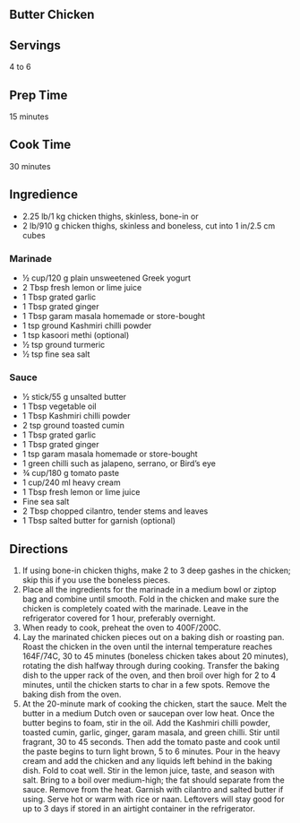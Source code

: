 ## Butter Chicken  

## Servings 

4 to 6 

## Prep Time 

15 minutes 

## Cook Time 

30 minutes

## Ingredience 

* 2.25 lb/1 kg chicken thighs, skinless, bone-in or
* 2 lb/910 g chicken thighs, skinless and boneless, cut into 1 in/2.5 cm cubes

### Marinade 

* ½ cup/120 g plain unsweetened Greek yogurt
* 2 Tbsp fresh lemon or lime juice
* 1 Tbsp grated garlic
* 1 Tbsp grated ginger
* 1 Tbsp garam masala homemade or store-bought
* 1 tsp ground Kashmiri chilli powder
* 1 tsp kasoori methi (optional)
* ½ tsp ground turmeric
* ½ tsp fine sea salt

### Sauce 

* ½ stick/55 g unsalted butter
* 1 Tbsp vegetable oil
* 1 Tbsp Kashmiri chilli powder
* 2 tsp ground toasted cumin
* 1 Tbsp grated garlic
* 1 Tbsp grated ginger
* 1 tsp garam masala homemade or store-bought
* 1 green chilli such as jalapeno, serrano, or Bird’s eye
* ¾ cup/180 g tomato paste
* 1 cup/240 ml heavy cream
* 1 Tbsp fresh lemon or lime juice
* Fine sea salt
* 2 Tbsp chopped cilantro, tender stems and leaves
* 1 Tbsp salted butter for garnish (optional)

## Directions

1. If using bone-in chicken thighs, make 2 to 3 deep gashes in the chicken; skip this if you use the boneless pieces.
2. Place all the ingredients for the marinade in a medium bowl or ziptop bag and combine until smooth. Fold in the chicken and make sure the chicken is completely coated with the marinade. Leave in the refrigerator covered for 1 hour, preferably overnight.
3. When ready to cook, preheat the oven to 400F/200C.
4. Lay the marinated chicken pieces out on a baking dish or roasting pan. Roast the chicken in the oven until the internal temperature reaches 164F/74C, 30 to 45 minutes (boneless chicken takes about 20 minutes), rotating the dish halfway through during cooking. Transfer the baking dish to the upper rack of the oven, and then broil over high for 2 to 4 minutes, until the chicken starts to char in a few spots. Remove the baking dish from the oven.
5. At the 20-minute mark of cooking the chicken, start the sauce. Melt the butter in a medium Dutch oven or saucepan over low heat. Once the butter begins to foam, stir in the oil. Add the Kashmiri chilli powder, toasted cumin, garlic, ginger, garam masala, and green chilli. Stir until fragrant, 30 to 45 seconds. Then add the tomato paste and cook until the paste begins to turn light brown, 5 to 6 minutes. Pour in the heavy cream and add the chicken and any liquids left behind in the baking dish. Fold to coat well. Stir in the lemon juice, taste, and season with salt. Bring to a boil over medium-high; the fat should separate from the sauce. Remove from the heat. Garnish with cilantro and salted butter if using. Serve hot or warm with rice or naan. Leftovers will stay good for up to 3 days if stored in an airtight container in the refrigerator.

